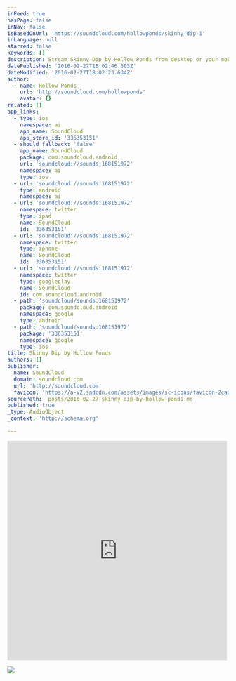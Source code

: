```yaml
---
inFeed: true
hasPage: false
inNav: false
isBasedOnUrl: 'https://soundcloud.com/hollowponds/skinny-dip-1'
inLanguage: null
starred: false
keywords: []
description: Stream Skinny Dip by Hollow Ponds from desktop or your mobile device
datePublished: '2016-02-27T18:02:46.503Z'
dateModified: '2016-02-27T18:02:23.634Z'
author:
  - name: Hollow Ponds
    url: 'http://soundcloud.com/hollowponds'
    avatar: {}
related: []
app_links:
  - type: ios
    namespace: ai
    app_name: SoundCloud
    app_store_id: '336353151'
  - should_fallback: 'false'
    app_name: SoundCloud
    package: com.soundcloud.android
    url: 'soundcloud://sounds:168151972'
    namespace: ai
    type: ios
  - url: 'soundcloud://sounds:168151972'
    type: android
    namespace: ai
  - url: 'soundcloud://sounds:168151972'
    namespace: twitter
    type: ipad
    name: SoundCloud
    id: '336353151'
  - url: 'soundcloud://sounds:168151972'
    namespace: twitter
    type: iphone
    name: SoundCloud
    id: '336353151'
  - url: 'soundcloud://sounds:168151972'
    namespace: twitter
    type: googleplay
    name: SoundCloud
    id: com.soundcloud.android
  - path: 'soundcloud/sounds:168151972'
    package: com.soundcloud.android
    namespace: google
    type: android
  - path: 'soundcloud/sounds:168151972'
    package: '336353151'
    namespace: google
    type: ios
title: Skinny Dip by Hollow Ponds
authors: []
publisher:
  name: SoundCloud
  domain: soundcloud.com
  url: 'http://soundcloud.com'
  favicon: 'https://a-v2.sndcdn.com/assets/images/sc-icons/favicon-2cadd14b.ico'
sourcePath: _posts/2016-02-27-skinny-dip-by-hollow-ponds.md
published: true
_type: AudioObject
_context: 'http://schema.org'

---
```

<iframe src="https://cdn.embedly.com/widgets/media.html?src=https%3A%2F%2Fw.soundcloud.com%2Fplayer%2F%3Fvisual%3Dtrue%26url%3Dhttp%253A%252F%252Fapi.soundcloud.com%252Ftracks%252F168151972%26show_artwork%3Dtrue&amp;url=https%3A%2F%2Fsoundcloud.com%2Fhollowponds%2Fskinny-dip-1&amp;image=http%3A%2F%2Fa1.sndcdn.com%2Fimages%2Ffb_placeholder.png%3F1456436209&amp;key=b7d04c9b404c499eba89ee7072e1c4f7&amp;type=text%2Fhtml&amp;schema=soundcloud" width="500" height="500" scrolling="no" frameborder="0" allowfullscreen="allowfullscreen" style=""></iframe>

![](https://the-grid-user-content.s3-us-west-2.amazonaws.com/c09704f9-4a4a-4894-b2ee-b418503aba48.jpg)